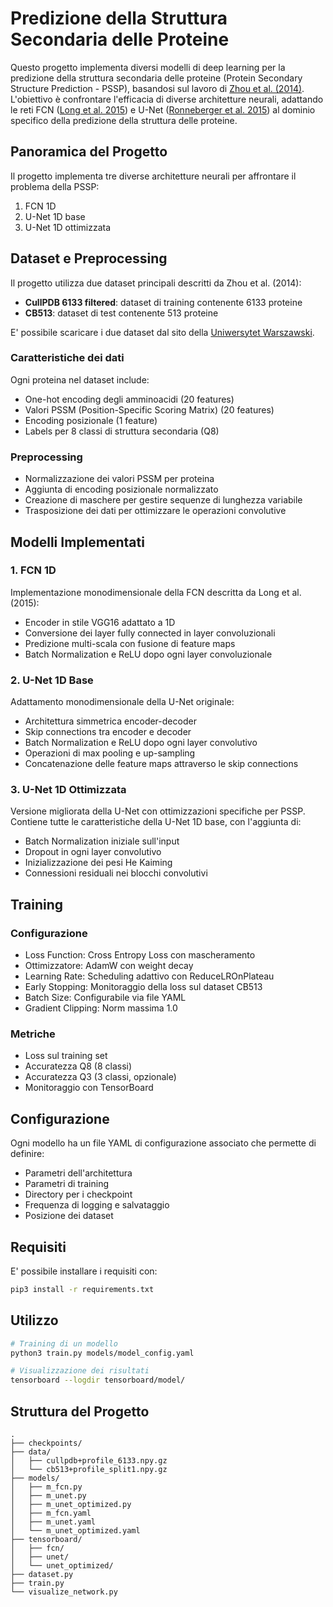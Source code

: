 # Predizione della Struttura Secondaria delle Proteine

Questo progetto implementa diversi modelli di deep learning per la predizione della struttura secondaria delle proteine (Protein Secondary Structure Prediction - PSSP), basandosi sul lavoro di [Zhou et al. (2014)](https://arxiv.org/abs/1403.1347).
L'obiettivo è confrontare l'efficacia di diverse architetture neurali, adattando le reti FCN ([Long et al. 2015](https://arxiv.org/abs/1411.4038)) e U-Net ([Ronneberger et al. 2015](https://arxiv.org/abs/1505.04597)) al dominio specifico della predizione della struttura delle proteine.

## Panoramica del Progetto

Il progetto implementa tre diverse architetture neurali per affrontare il problema della PSSP:
1. FCN 1D
2. U-Net 1D base
3. U-Net 1D ottimizzata

## Dataset e Preprocessing

Il progetto utilizza due dataset principali descritti da Zhou et al. (2014):
- **CullPDB 6133 filtered**: dataset di training contenente 6133 proteine
- **CB513**: dataset di test contenente 513 proteine

E' possibile scaricare i due dataset dal sito della [Uniwersytet Warszawski](https://lbs.cent.uw.edu.pl/pipred).

### Caratteristiche dei dati
Ogni proteina nel dataset include:
- One-hot encoding degli amminoacidi (20 features)
- Valori PSSM (Position-Specific Scoring Matrix) (20 features)
- Encoding posizionale (1 feature)
- Labels per 8 classi di struttura secondaria (Q8)

### Preprocessing
- Normalizzazione dei valori PSSM per proteina
- Aggiunta di encoding posizionale normalizzato
- Creazione di maschere per gestire sequenze di lunghezza variabile
- Trasposizione dei dati per ottimizzare le operazioni convolutive

## Modelli Implementati

### 1. FCN 1D
Implementazione monodimensionale della FCN descritta da Long et al. (2015):
- Encoder in stile VGG16 adattato a 1D
- Conversione dei layer fully connected in layer convoluzionali
- Predizione multi-scala con fusione di feature maps
- Batch Normalization e ReLU dopo ogni layer convoluzionale

### 2. U-Net 1D Base
Adattamento monodimensionale della U-Net originale:
- Architettura simmetrica encoder-decoder
- Skip connections tra encoder e decoder
- Batch Normalization e ReLU dopo ogni layer convolutivo
- Operazioni di max pooling e up-sampling
- Concatenazione delle feature maps attraverso le skip connections

### 3. U-Net 1D Ottimizzata
Versione migliorata della U-Net con ottimizzazioni specifiche per PSSP. Contiene tutte le caratteristiche della U-Net 1D base, con l'aggiunta di:
- Batch Normalization iniziale sull'input
- Dropout in ogni layer convolutivo
- Inizializzazione dei pesi He Kaiming
- Connessioni residuali nei blocchi convolutivi

## Training

### Configurazione
- Loss Function: Cross Entropy Loss con mascheramento
- Ottimizzatore: AdamW con weight decay
- Learning Rate: Scheduling adattivo con ReduceLROnPlateau
- Early Stopping: Monitoraggio della loss sul dataset CB513
- Batch Size: Configurabile via file YAML
- Gradient Clipping: Norm massima 1.0

### Metriche
- Loss sul training set
- Accuratezza Q8 (8 classi)
- Accuratezza Q3 (3 classi, opzionale)
- Monitoraggio con TensorBoard

## Configurazione

Ogni modello ha un file YAML di configurazione associato che permette di definire:
- Parametri dell'architettura
- Parametri di training
- Directory per i checkpoint
- Frequenza di logging e salvataggio
- Posizione dei dataset

## Requisiti
E' possibile installare i requisiti con:
```bash
pip3 install -r requirements.txt
```

## Utilizzo

```bash
# Training di un modello
python3 train.py models/model_config.yaml

# Visualizzazione dei risultati
tensorboard --logdir tensorboard/model/
```

## Struttura del Progetto
```
.
├── checkpoints/
├── data/
│   ├── cullpdb+profile_6133.npy.gz
│   └── cb513+profile_split1.npy.gz
├── models/
│   ├── m_fcn.py
│   ├── m_unet.py
│   ├── m_unet_optimized.py
│   ├── m_fcn.yaml
│   ├── m_unet.yaml
│   └── m_unet_optimized.yaml
├── tensorboard/
│   ├── fcn/
│   ├── unet/
│   └── unet_optimized/
├── dataset.py
├── train.py
└── visualize_network.py
```
